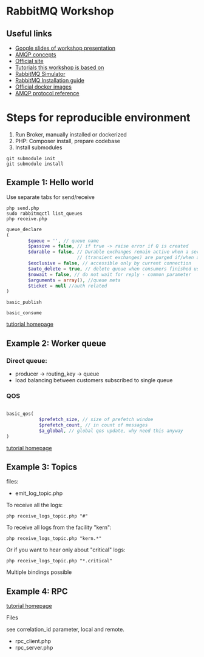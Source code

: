 # RabbitMQ Workshop

## Useful links
- [Google slides of workshop presentation](https://docs.google.com/presentation/d/1YXJe5XTKJ4O6vXnWWdEi6U-5W6D4_dmGRDeftByhk6s/edit?usp=sharing)
- [AMQP concepts](https://www.rabbitmq.com/tutorials/amqp-concepts.html)
- [Official site](https://www.rabbitmq.com/)
- [Tutorials this workshop is based on](https://www.rabbitmq.com/getstarted.html)
- [RabbitMQ Simulator](https://github.com/RabbitMQSimulator/RabbitMQSimulator)
- [RabbitMQ Installation guide](https://www.rabbitmq.com/download.html)
- [Official docker images](https://hub.docker.com/_/rabbitmq)
- [AMQP protocol reference](https://www.rabbitmq.com/amqp-0-9-1-reference.html)

# Steps for reproducible environment

1) Run Broker, manually installed or dockerized
2) PHP: Composer install, prepare codebase
3) Install submodules

``` 
git submodule init
git submodule install
```

## Example 1: Hello world

Use separate tabs for send/receive

```
php send.php
sudo rabbitmqctl list_queues
php receive.php
```


```php
queue_declare
(
        $queue = '', // queue name
        $passive = false, // if true -> raise error if Q is created
        $durable = false, // Durable exchanges remain active when a server restarts. Non-durable exchanges 
                          // (transient exchanges) are purged if/when a server restarts. 
        $exclusive = false, // accessible only by current connection
        $auto_delete = true, // delete queue when consumers finished using it
        $nowait = false, // do not wait for reply - common parameter
        $arguments = array(), //queue meta
        $ticket = null //auth related
) 
```

```
basic_publish
```

```
basic_consume
```


[tutiorial homepage](https://www.rabbitmq.com/tutorials/tutorial-one-php.html)

## Example 2: Worker queue

### Direct queue:
- producer -> routing_key -> queue
- load balancing between customers subscribed to single queue

### QOS
```php

basic_qos(
            $prefetch_size, // size of prefetch windoe
            $prefetch_count, // in count of messages
            $a_global, // global qos update, why need this anyway
)
```

[tutorial homepage](https://www.rabbitmq.com/tutorials/tutorial-two-php.html)


## Example 3: Topics

files:
- emit_log_topic.php

To receive all the logs:

`php receive_logs_topic.php "#"`

To receive all logs from the facility "kern":

`php receive_logs_topic.php "kern.*"`

Or if you want to hear only about "critical" logs:

`php receive_logs_topic.php "*.critical"`

Multiple bindings possible


## Example 4: RPC

[tutorial homepage](https://www.rabbitmq.com/tutorials/tutorial-six-php.html)

Files

see correlation_id parameter, local and remote.  

- rpc_client.php
- rpc_server.php